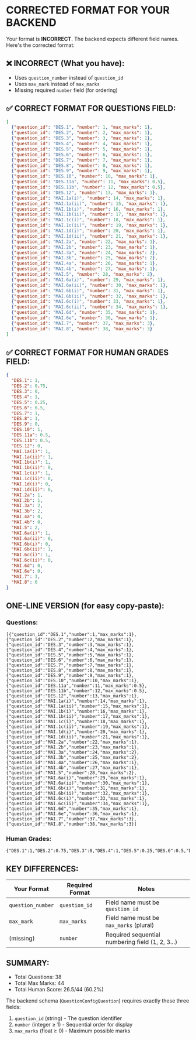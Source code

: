 # CORRECTED FORMAT FOR YOUR BACKEND

Your format is **INCORRECT**. The backend expects different field names. Here's the corrected format:

## ❌ INCORRECT (What you have):
- Uses `question_number` instead of `question_id`
- Uses `max_mark` instead of `max_marks`  
- Missing required `number` field (for ordering)

## ✅ CORRECT FORMAT FOR QUESTIONS FIELD:

```json
[
  {"question_id": "DES.1", "number": 1, "max_marks": 1},
  {"question_id": "DES.2", "number": 2, "max_marks": 1},
  {"question_id": "DES.3", "number": 3, "max_marks": 1},
  {"question_id": "DES.4", "number": 4, "max_marks": 1},
  {"question_id": "DES.5", "number": 5, "max_marks": 1},
  {"question_id": "DES.6", "number": 6, "max_marks": 1},
  {"question_id": "DES.7", "number": 7, "max_marks": 1},
  {"question_id": "DES.8", "number": 8, "max_marks": 1},
  {"question_id": "DES.9", "number": 9, "max_marks": 1},
  {"question_id": "DES.10", "number": 10, "max_marks": 1},
  {"question_id": "DES.11a", "number": 11, "max_marks": 0.5},
  {"question_id": "DES.11b", "number": 12, "max_marks": 0.5},
  {"question_id": "DES.12", "number": 13, "max_marks": 1},
  {"question_id": "MAI.1a(i)", "number": 14, "max_marks": 1},
  {"question_id": "MAI.1a(ii)", "number": 15, "max_marks": 1},
  {"question_id": "MAI.1b(i)", "number": 16, "max_marks": 1},
  {"question_id": "MAI.1b(ii)", "number": 17, "max_marks": 1},
  {"question_id": "MAI.1c(i)", "number": 18, "max_marks": 1},
  {"question_id": "MAI.1c(ii)", "number": 19, "max_marks": 1},
  {"question_id": "MAI.1d(i)", "number": 20, "max_marks": 1},
  {"question_id": "MAI.1d(ii)", "number": 21, "max_marks": 1},
  {"question_id": "MAI.2a", "number": 22, "max_marks": 1},
  {"question_id": "MAI.2b", "number": 23, "max_marks": 1},
  {"question_id": "MAI.3a", "number": 24, "max_marks": 2},
  {"question_id": "MAI.3b", "number": 25, "max_marks": 2},
  {"question_id": "MAI.4a", "number": 26, "max_marks": 1},
  {"question_id": "MAI.4b", "number": 27, "max_marks": 1},
  {"question_id": "MAI.5", "number": 28, "max_marks": 2},
  {"question_id": "MAI.6a(i)", "number": 29, "max_marks": 1},
  {"question_id": "MAI.6a(ii)", "number": 30, "max_marks": 1},
  {"question_id": "MAI.6b(i)", "number": 31, "max_marks": 1},
  {"question_id": "MAI.6b(ii)", "number": 32, "max_marks": 1},
  {"question_id": "MAI.6c(i)", "number": 33, "max_marks": 1},
  {"question_id": "MAI.6c(ii)", "number": 34, "max_marks": 1},
  {"question_id": "MAI.6d", "number": 35, "max_marks": 1},
  {"question_id": "MAI.6e", "number": 36, "max_marks": 1},
  {"question_id": "MAI.7", "number": 37, "max_marks": 3},
  {"question_id": "MAI.8", "number": 38, "max_marks": 3}
]
```

## ✅ CORRECT FORMAT FOR HUMAN GRADES FIELD:

```json
{
  "DES.1": 1,
  "DES.2": 0.75,
  "DES.3": 0,
  "DES.4": 1,
  "DES.5": 0.25,
  "DES.6": 0.5,
  "DES.7": 1,
  "DES.8": 1,
  "DES.9": 0,
  "DES.10": 1,
  "DES.11a": 0.5,
  "DES.11b": 0.5,
  "DES.12": 0,
  "MAI.1a(i)": 1,
  "MAI.1a(ii)": 1,
  "MAI.1b(i)": 1,
  "MAI.1b(ii)": 0,
  "MAI.1c(i)": 1,
  "MAI.1c(ii)": 0,
  "MAI.1d(i)": 0,
  "MAI.1d(ii)": 0,
  "MAI.2a": 1,
  "MAI.2b": 1,
  "MAI.3a": 2,
  "MAI.3b": 2,
  "MAI.4a": 0,
  "MAI.4b": 0,
  "MAI.5": 2,
  "MAI.6a(i)": 1,
  "MAI.6a(ii)": 0,
  "MAI.6b(i)": 0,
  "MAI.6b(ii)": 1,
  "MAI.6c(i)": 1,
  "MAI.6c(ii)": 0,
  "MAI.6d": 0,
  "MAI.6e": 0,
  "MAI.7": 3,
  "MAI.8": 0
}
```

## ONE-LINE VERSION (for easy copy-paste):

### Questions:
```
[{"question_id":"DES.1","number":1,"max_marks":1},{"question_id":"DES.2","number":2,"max_marks":1},{"question_id":"DES.3","number":3,"max_marks":1},{"question_id":"DES.4","number":4,"max_marks":1},{"question_id":"DES.5","number":5,"max_marks":1},{"question_id":"DES.6","number":6,"max_marks":1},{"question_id":"DES.7","number":7,"max_marks":1},{"question_id":"DES.8","number":8,"max_marks":1},{"question_id":"DES.9","number":9,"max_marks":1},{"question_id":"DES.10","number":10,"max_marks":1},{"question_id":"DES.11a","number":11,"max_marks":0.5},{"question_id":"DES.11b","number":12,"max_marks":0.5},{"question_id":"DES.12","number":13,"max_marks":1},{"question_id":"MAI.1a(i)","number":14,"max_marks":1},{"question_id":"MAI.1a(ii)","number":15,"max_marks":1},{"question_id":"MAI.1b(i)","number":16,"max_marks":1},{"question_id":"MAI.1b(ii)","number":17,"max_marks":1},{"question_id":"MAI.1c(i)","number":18,"max_marks":1},{"question_id":"MAI.1c(ii)","number":19,"max_marks":1},{"question_id":"MAI.1d(i)","number":20,"max_marks":1},{"question_id":"MAI.1d(ii)","number":21,"max_marks":1},{"question_id":"MAI.2a","number":22,"max_marks":1},{"question_id":"MAI.2b","number":23,"max_marks":1},{"question_id":"MAI.3a","number":24,"max_marks":2},{"question_id":"MAI.3b","number":25,"max_marks":2},{"question_id":"MAI.4a","number":26,"max_marks":1},{"question_id":"MAI.4b","number":27,"max_marks":1},{"question_id":"MAI.5","number":28,"max_marks":2},{"question_id":"MAI.6a(i)","number":29,"max_marks":1},{"question_id":"MAI.6a(ii)","number":30,"max_marks":1},{"question_id":"MAI.6b(i)","number":31,"max_marks":1},{"question_id":"MAI.6b(ii)","number":32,"max_marks":1},{"question_id":"MAI.6c(i)","number":33,"max_marks":1},{"question_id":"MAI.6c(ii)","number":34,"max_marks":1},{"question_id":"MAI.6d","number":35,"max_marks":1},{"question_id":"MAI.6e","number":36,"max_marks":1},{"question_id":"MAI.7","number":37,"max_marks":3},{"question_id":"MAI.8","number":38,"max_marks":3}]
```

### Human Grades:
```
{"DES.1":1,"DES.2":0.75,"DES.3":0,"DES.4":1,"DES.5":0.25,"DES.6":0.5,"DES.7":1,"DES.8":1,"DES.9":0,"DES.10":1,"DES.11a":0.5,"DES.11b":0.5,"DES.12":0,"MAI.1a(i)":1,"MAI.1a(ii)":1,"MAI.1b(i)":1,"MAI.1b(ii)":0,"MAI.1c(i)":1,"MAI.1c(ii)":0,"MAI.1d(i)":0,"MAI.1d(ii)":0,"MAI.2a":1,"MAI.2b":1,"MAI.3a":2,"MAI.3b":2,"MAI.4a":0,"MAI.4b":0,"MAI.5":2,"MAI.6a(i)":1,"MAI.6a(ii)":0,"MAI.6b(i)":0,"MAI.6b(ii)":1,"MAI.6c(i)":1,"MAI.6c(ii)":0,"MAI.6d":0,"MAI.6e":0,"MAI.7":3,"MAI.8":0}
```

## KEY DIFFERENCES:

| Your Format | Required Format | Notes |
|------------|-----------------|-------|
| `question_number` | `question_id` | Field name must be `question_id` |
| `max_mark` | `max_marks` | Field name must be `max_marks` (plural) |
| (missing) | `number` | Required sequential numbering field (1, 2, 3...) |

## SUMMARY:
- Total Questions: 38
- Total Max Marks: 44
- Total Human Score: 26.5/44 (60.2%)

The backend schema (`QuestionConfigQuestion`) requires exactly these three fields:
1. `question_id` (string) - The question identifier
2. `number` (integer ≥ 1) - Sequential order for display
3. `max_marks` (float ≥ 0) - Maximum possible marks